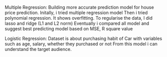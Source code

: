 Multiple Regression:  Building more accurate prediction model for house price prediction. 
Initally, i tried multiple regression model 
Then i tried polynomial regression. It shows overfitting. 
To regularise the data, I  did lasso and ridge (L1 and L2 norm) 
Eventually i compared all model and suggest best predicting model based on MSE, R square value



Logistic Regression:  Dataset is about purchasing habit of Car with  variables such as age, salary, whether they purchased or not
From this model i can understand the target audience. 
